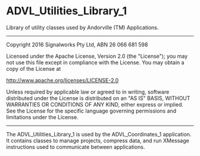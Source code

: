 # ADVL_Utilities_Library_1
Library of utility classes used by Andorville (TM) Applications.


- - -
Copyright 2016 Signalworks Pty Ltd, ABN 26 066 681 598

Licensed under the Apache License, Version 2.0 (the "License");
you may not use this file except in compliance with the License.
You may obtain a copy of the License at

http://www.apache.org/licenses/LICENSE-2.0

Unless required by applicable law or agreed to in writing, software
distributed under the License is distributed on an "AS IS" BASIS,
WITHOUT WARRANTIES OR CONDITIONS OF ANY KIND, either express or implied.
See the License for the specific language governing permissions and
limitations under the License.



- - -

The ADVL_Utilities_Library_1 is used by the ADVL_Coordinates_1 application.
It contains classes to manage projects, compress data, and run XMessage instructions used to communicate between applications.

